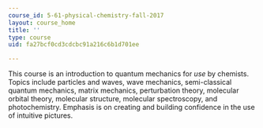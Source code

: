 ```yaml
---
course_id: 5-61-physical-chemistry-fall-2017
layout: course_home
title: ''
type: course
uid: fa27bcf0cd3cdcbc91a216c6b1d701ee

---
```

This course is an introduction to quantum mechanics for _use_ by chemists. Topics include particles and waves, wave mechanics, semi-classical quantum mechanics, matrix mechanics, perturbation theory, molecular orbital theory, molecular structure, molecular spectroscopy, and photochemistry. Emphasis is on creating and building confidence in the use of intuitive pictures.
